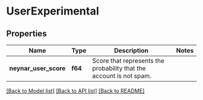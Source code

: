 # UserExperimental

## Properties

Name | Type | Description | Notes
------------ | ------------- | ------------- | -------------
**neynar_user_score** | **f64** | Score that represents the probability that the account is not spam. | 

[[Back to Model list]](../README.md#documentation-for-models) [[Back to API list]](../README.md#documentation-for-api-endpoints) [[Back to README]](../README.md)


